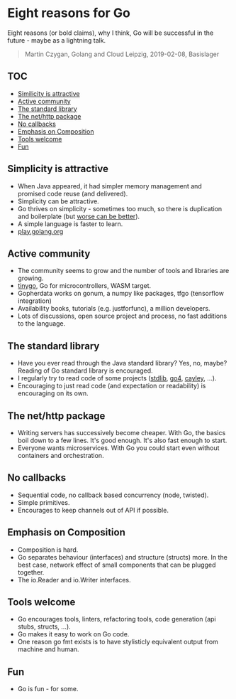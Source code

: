# Eight reasons for Go

Eight reasons (or bold claims), why I think, Go will be successful in the
future - maybe as a lightning talk.

> Martin Czygan, Golang and Cloud Leipzig, 2019-02-08, Basislager

## TOC

* [Similicity is attractive](https://github.com/golang-leipzig/welcome/blob/master/8Reasons.md#simplicity-is-attractive)
* [Active community](https://github.com/golang-leipzig/welcome/blob/master/8Reasons.md#active-community)
* [The standard library](https://github.com/golang-leipzig/welcome/blob/master/8Reasons.md#the-standard-library)
* [The net/http package](https://github.com/golang-leipzig/welcome/blob/master/8Reasons.md#the-nethttp-package)
* [No callbacks](https://github.com/golang-leipzig/welcome/blob/master/8Reasons.md#no-callbacks)
* [Emphasis on Composition](https://github.com/golang-leipzig/welcome/blob/master/8Reasons.md#emphasis-on-composition)
* [Tools welcome](https://github.com/golang-leipzig/welcome/blob/master/8Reasons.md#tools-welcome)
* [Fun](https://github.com/golang-leipzig/welcome/blob/master/8Reasons.md#fun)

## Simplicity is attractive

* When Java appeared, it had simpler memory management and promised code reuse (and delivered).
* Simplicity can be attractive.
* Go thrives on simplicity - sometimes too much, so there is duplication and
  boilerplate (but [worse can be
better](https://en.wikipedia.org/wiki/Worse_is_better)).
* A simple language is faster to learn.
* [play.golang.org](https://play.golang.org)

## Active community

* The community seems to grow and the number of tools and libraries are growing.
* [tinygo](https://fosdem.org/2019/schedule/event/bof_tinygo/), Go for microcontrollers, WASM target.
* Gopherdata works on gonum, a numpy like packages, tfgo (tensorflow integration)
* Availability books, tutorials (e.g. justforfunc), a million developers.
* Lots of discussions, open source project and process, no fast additions to the language.

## The standard library

* Have you ever read through the Java standard library? Yes, no, maybe? Reading
  of Go standard library is encouraged.
* I regularly try to read code of some projects
  ([stdlib](https://github.com/golang/go),
[go4](https://github.com/go4org/go4),
[cayley](https://github.com/cayleygraph/cayley), ...).
* Encouraging to just read code (and expectation or readability) is encouraging on its own.

## The net/http package

* Writing servers has successively become cheaper. With Go, the basics boil
  down to a few lines. It's good enough. It's also fast enough to start.
* Everyone wants microservices. With Go you could start even without containers and orchestration.

## No callbacks

* Sequential code, no callback based concurrency (node, twisted).
* Simple primitives.
* Encourages to keep channels out of API if possible.

## Emphasis on Composition

* Composition is hard.
* Go separates behaviour (interfaces) and structure (structs) more. In the best case, network effect of small components that can be plugged together.
* The io.Reader and io.Writer interfaces.

## Tools welcome

* Go encourages tools, linters, refactoring tools, code generation (api stubs, structs, ...).
* Go makes it easy to work on Go code.
* One reason go fmt exists is to have stylisticly equivalent output from machine and human.

## Fun

* Go is fun - for some.

